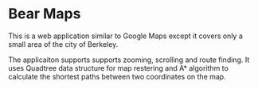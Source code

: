 # Bear Maps

This is a web application similar to Google Maps except it covers only a small area of the city of Berkeley.

The applicaiton supports supports zooming, scrolling and route finding. It uses Quadtree data structure for map restering and A* algorithm to calculate the shortest paths between two coordinates on the map.

